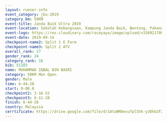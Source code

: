 ```yaml
---
layout: runner-info 
event_category: jbu-2019 
category_km: 50KM 
event-title: Janda Baik Ultra 2019
event-location: Sekolah Kebangsaan, Kampung Janda Baik, Bentong, Pahang, Malaysia 
event-logo: https://res.cloudinary.com/raceyaya/image/upload/v1569217009/logo/janda-baik_vch1pc.jpg 
event-date: 2019-09-14 
checkpoint-name2: Split 1 E Farm 
checkpoint-name3: Split 2 ATV 
overall_rank: 27
gender_rank: 24
category_rank: 18
bib: 51103
name: MUHAMMAD IQBAL BIN BASRI
category: 50KM Men Open
gender: Male
time: 6-44-28
start: 0-00.0
checkpoint2: 3-16-52
checkpoint3: 6-11-20
finish: 6-44-28
country: Malaysia
cerrtificate: https://drive.google.com/file/d/1AtaNMAesufplSVk-y38kb2F2xbmUwDe7/view?usp=sharing
---
```

